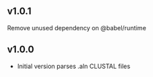 ## v1.0.1

Remove unused dependency on @babel/runtime

## v1.0.0

- Initial version parses .aln CLUSTAL files
